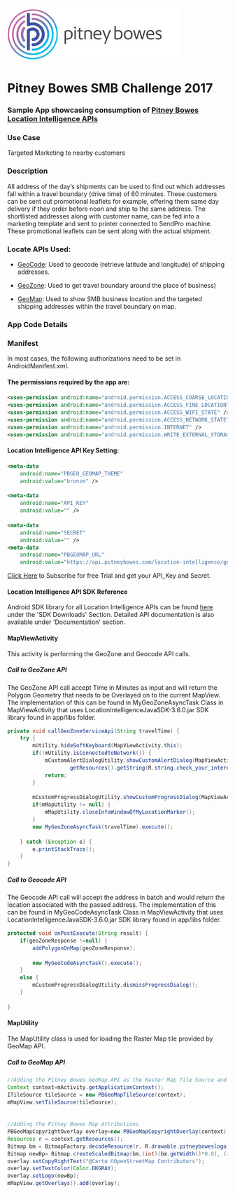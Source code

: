 ![Pitney Bowes](/PitneyBowes_Logo.jpg)

# Pitney Bowes SMB Challenge 2017

### Sample App showcasing consumption of [Pitney Bowes Location Intelligence APIs](http://www.pitneybowes.com/us/developer/geocoding-apis.html)

### Use Case
Targeted Marketing to nearby customers

### Description
All address of the day’s shipments can be used to find out which addresses fall within a travel boundary (drive time) of 60 minutes. These customers can be sent out promotional leaflets for example, offering them same day delivery if they order before noon and ship to the same address. The shortlisted addresses along with customer name, can be fed into a marketing template and sent to printer connected to SendPro machine. These promotional leaflets can be sent along with the actual shipment.

### Locate APIs Used:

* [GeoCode](https://locate.pitneybowes.com/geocode): Used to geocode (retrieve latitude and longitude) of shipping addresses.

* [GeoZone](https://locate.pitneybowes.com/geozone): Used to get travel boundary around the place of business)

* [GeoMap](https://locate.pitneybowes.com/geomap): Used to show SMB business location and the targeted shipping addresses within the travel boundary on map.



### App Code Details

### Manifest
In most cases, the following authorizations need to be set in AndroidManifest.xml. 

#### The permissions required by the app are:
```xml
<uses-permission android:name="android.permission.ACCESS_COARSE_LOCATION"/>
<uses-permission android:name="android.permission.ACCESS_FINE_LOCATION"/>
<uses-permission android:name="android.permission.ACCESS_WIFI_STATE" />
<uses-permission android:name="android.permission.ACCESS_NETWORK_STATE" />
<uses-permission android:name="android.permission.INTERNET" />
<uses-permission android:name="android.permission.WRITE_EXTERNAL_STORAGE" />
```
#### Location Intelligence API Key Setting:
```xml
<meta-data
	android:name="PBGEO_GEOMAP_THEME"
	android:value="bronze" />

<meta-data
	android:name="API_KEY"
	android:value="" />

<meta-data
	android:name="SECRET"
	android:value="" />
<meta-data
	android:name="PBGEOMAP_URL"
	android:value="https://api.pitneybowes.com/location-intelligence/geomap/v1/tile/osm/" />
```	
[Click Here](http://www.pitneybowes.com/us/developer/geocoding-apis.html) to Subscribe for free Trial and get your API_Key and Secret.

#### Location Intelligence API SDK Reference
Android SDK library for all Location Intelligence APIs can be found [here](http://locate.pitneybowes.com) under the 'SDK Downloads' Section. Detailed API documentation is also available under 'Documentation' section.

#### MapViewActivity
This activity is performing the GeoZone and Geocode API calls.

##### Call to GeoZone API
The GeoZone API call accept Time in Minutes as input and will return the Polygon Geometry that needs to be Overlayed on to the current MapView. The implementation of this can be found in MyGeoZoneAsyncTask Class in MapViewActivity that uses LocationIntelligenceJavaSDK-3.6.0.jar SDK library found in app/libs folder. 
```java
private void callGeoZoneServiceApi(String travelTime) {
	try {
		mUtility.hideSoftKeyboard(MapViewActivity.this);
		if(!mUtility.isConnectedToNetwork()) {
			mCustomAlertDialogUtility.showCustomAlertDialog(MapViewActivity.this, mConstantUnits.EMPTY,
					getResources().getString(R.string.check_your_internet_connectivity));
			return;
		}

		mCustomProgressDialogUtility.showCustomProgressDialog(MapViewActivity.this, "", getString(R.string.please_wait));
		if(mMapUtility != null) {
			mMapUtility.closeInfoWindowOfMyLocationMarker();
		}
		new MyGeoZoneAsyncTask(travelTime).execute();

	} catch (Exception e) {
		e.printStackTrace();
	}
}
```
##### Call to Geocode API
The Geocode API call will accept the address in batch and would return the location associated with the passed address. The implementation of this can be found in MyGeoCodeAsyncTask Class in MapViewActivity that uses LocationIntelligenceJavaSDK-3.6.0.jar SDK library found in app/libs folder.
```java
protected void onPostExecute(String result) {
	if(geoZoneResponse !=null) {
		addPolygonOnMap(geoZoneResponse);

		new MyGeoCodeAsyncTask().execute();
	}
	else {
		mCustomProgressDialogUtility.dismissProgressDialog();
	}

}
```
#### MapUtility

The MapUtility class is used for loading the Raster Map tile provided by GeoMap API.

##### Call to GeoMap API
```java
//Adding the Pitney Bowes GeoMap API as the Raster Map Tile Source and adding that TileSource to the current MapView.
Context context=mActivity.getApplicationContext();
ITileSource tileSource = new PBGeoMapTileSource(context);
mMapView.setTileSource(tileSource);


//Adding the Pitney Bowes Map Attributions
PBGeoMapCopyrightOverlay overlay=new PBGeoMapCopyrightOverlay(context);
Resources r = context.getResources();
Bitmap bm = BitmapFactory.decodeResource(r, R.drawable.pitneyboweslogo);
Bitmap newBp= Bitmap.createScaledBitmap(bm,(int)(bm.getWidth()*0.8), (int)(bm.getHeight()*0.8), true);
overlay.setCopyRightText("@Carto ©OpenStreetMap Contributors");
overlay.setTextColor(Color.DKGRAY);
overlay.setLogo(newBp);
mMapView.getOverlays().add(overlay);
```
